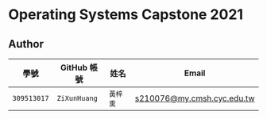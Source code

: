 # Operating Systems Capstone 2021

## Author

| 學號 | GitHub 帳號 | 姓名 | Email |
| --- | ----------- | --- | --- |
|`309513017`| `ZiXunHuang` | `黃梓熏` | s210076@my.cmsh.cyc.edu.tw |
